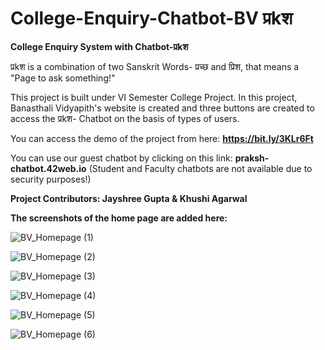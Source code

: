 # College-Enquiry-Chatbot-BV प्रkश
**College Enquiry System with Chatbot-प्रkश**

प्रkश is a combination of two Sanskrit Words- प्रच्छ and प्रिश, that means a "Page to ask something!"

This project is built under VI Semester College Project.
In this project, Banasthali Vidyapith's website is created and three buttons are created to access the प्रkश- Chatbot on the basis of types of users. 

You can access the demo of the project from here: **https://bit.ly/3KLr6Ft**

You can use our guest chatbot by clicking on this link: **praksh-chatbot.42web.io**
(Student and Faculty chatbots are not available due to security purposes!)

**Project Contributors: Jayshree Gupta & Khushi Agarwal**

**The screenshots of the home page are added here:**

![BV_Homepage (1)](https://user-images.githubusercontent.com/86256037/168765472-6691d52c-981c-4505-8de8-9e665bd2a1fa.png)

![BV_Homepage (2)](https://user-images.githubusercontent.com/86256037/168765496-19528f4d-1169-472f-8c0a-b2ea9b890875.png)

![BV_Homepage (3)](https://user-images.githubusercontent.com/86256037/168765581-d8ef201f-57ae-4934-9299-69f18641af6b.png)

![BV_Homepage (4)](https://user-images.githubusercontent.com/86256037/168765603-68237b01-7d39-460d-a939-3401147f7f3e.png)

![BV_Homepage (5)](https://user-images.githubusercontent.com/86256037/168765616-ff62eb9a-e96b-4c26-a318-f3fc2a30bb65.png)

![BV_Homepage (6)](https://user-images.githubusercontent.com/86256037/168765631-c8adb2b6-fb22-4431-9172-2bfa06a4bf72.png)
